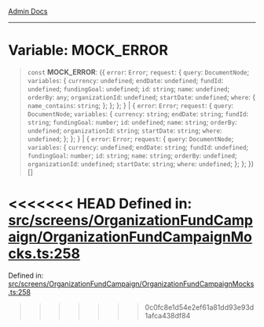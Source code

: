 [Admin Docs](/)

***

# Variable: MOCK\_ERROR

> `const` **MOCK\_ERROR**: (\{ `error`: `Error`; `request`: \{ `query`: `DocumentNode`; `variables`: \{ `currency`: `undefined`; `endDate`: `undefined`; `fundId`: `undefined`; `fundingGoal`: `undefined`; `id`: `string`; `name`: `undefined`; `orderBy`: `any`; `organizationId`: `undefined`; `startDate`: `undefined`; `where`: \{ `name_contains`: `string`; \}; \}; \}; \} \| \{ `error`: `Error`; `request`: \{ `query`: `DocumentNode`; `variables`: \{ `currency`: `string`; `endDate`: `string`; `fundId`: `string`; `fundingGoal`: `number`; `id`: `undefined`; `name`: `string`; `orderBy`: `undefined`; `organizationId`: `string`; `startDate`: `string`; `where`: `undefined`; \}; \}; \} \| \{ `error`: `Error`; `request`: \{ `query`: `DocumentNode`; `variables`: \{ `currency`: `undefined`; `endDate`: `string`; `fundId`: `undefined`; `fundingGoal`: `number`; `id`: `string`; `name`: `string`; `orderBy`: `undefined`; `organizationId`: `undefined`; `startDate`: `string`; `where`: `undefined`; \}; \}; \})[]

<<<<<<< HEAD
Defined in: [src/screens/OrganizationFundCampaign/OrganizationFundCampaignMocks.ts:258](https://github.com/abhassen44/talawa-admin/blob/285f7384c3d26b5028a286d84f89b85120d130a2/src/screens/OrganizationFundCampaign/OrganizationFundCampaignMocks.ts#L258)
=======
Defined in: [src/screens/OrganizationFundCampaign/OrganizationFundCampaignMocks.ts:258](https://github.com/PalisadoesFoundation/talawa-admin/blob/main/src/screens/OrganizationFundCampaign/OrganizationFundCampaignMocks.ts#L258)
>>>>>>> 0c0fc8e1d54e2ef61a81dd93e93d1afca438df84
